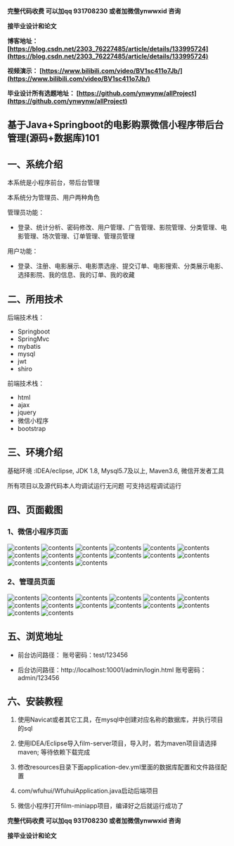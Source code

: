 **完整代码收费  可以加qq 931708230 或者加微信ynwwxid 咨询**

**接毕业设计和论文**

**博客地址：
[https://blog.csdn.net/2303_76227485/article/details/133995724](https://blog.csdn.net/2303_76227485/article/details/133995724)**

**视频演示：
[https://www.bilibili.com/video/BV1sc411o7Jb/](https://www.bilibili.com/video/BV1sc411o7Jb/)**

**毕业设计所有选题地址：
[https://github.com/ynwynw/allProject](https://github.com/ynwynw/allProject)**

## 基于Java+Springboot的电影购票微信小程序带后台管理(源码+数据库)101

## 一、系统介绍
本系统是小程序前台，带后台管理

本系统分为管理员、用户两种角色

管理员功能：
- 登录、统计分析、密码修改、用户管理、广告管理、影院管理、分类管理、电影管理、场次管理、订单管理、管理员管理

用户功能：
- 登录、注册、电影展示、电影票选座、提交订单、电影搜索、分类展示电影、选择影院、我的信息、我的订单、我的收藏

## 二、所用技术
后端技术栈：
- Springboot
- SpringMvc
- mybatis
- mysql
- jwt
- shiro

前端技术栈：
- html
- ajax
- jquery
- 微信小程序
- bootstrap

## 三、环境介绍
基础环境 :IDEA/eclipse, JDK 1.8, Mysql5.7及以上, Maven3.6, 微信开发者工具

所有项目以及源代码本人均调试运行无问题 可支持远程调试运行

## 四、页面截图
### 1、微信小程序页面
![contents](./picture/picture1.png)
![contents](./picture/picture2.png)
![contents](./picture/picture3.png)
![contents](./picture/picture4.png)
![contents](./picture/picture5.png)
![contents](./picture/picture6.png)
![contents](./picture/picture7.png)
![contents](./picture/picture8.png)
![contents](./picture/picture9.png)
![contents](./picture/picture10.png)
![contents](./picture/picture11.png)
![contents](./picture/picture12.png)
![contents](./picture/picture13.png)
![contents](./picture/picture14.png)
![contents](./picture/picture15.png)

### 2、管理员页面
![contents](./picture/picture16.png)
![contents](./picture/picture17.png)
![contents](./picture/picture18.png)
![contents](./picture/picture19.png)
![contents](./picture/picture20.png)
![contents](./picture/picture21.png)
![contents](./picture/picture22.png)
![contents](./picture/picture23.png)
![contents](./picture/picture24.png)
![contents](./picture/picture25.png)
![contents](./picture/picture26.png)
![contents](./picture/picture27.png)
![contents](./picture/picture28.png)
![contents](./picture/picture29.png)

## 五、浏览地址
- 前台访问路径：
  账号密码：test/123456 

- 后台访问路径：http://localhost:10001/admin/login.html
  账号密码：admin/123456

## 六、安装教程

1. 使用Navicat或者其它工具，在mysql中创建对应名称的数据库，并执行项目的sql

2. 使用IDEA/Eclipse导入film-server项目，导入时，若为maven项目请选择maven; 等待依赖下载完成

3. 修改resources目录下面application-dev.yml里面的数据库配置和文件路径配置

4. com/wfuhui/WfuhuiApplication.java启动后端项目

5. 微信小程序打开film-miniapp项目，编译好之后就运行成功了

**完整代码收费  可以加qq 931708230 或者加微信ynwwxid 咨询**

**接毕业设计和论文**



